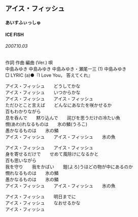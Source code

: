 ## アイス・フィッシュ
#### あいすふぃっしゅ
#### ICE FISH
###### 2007.10.03


作詞  作曲  編曲 (Ver.)   唄   
中島みゆき   中島みゆき   中島みゆき・瀬尾一三 (1)   中島みゆき   
□ LYRIC (a)●『I Love You， 答えてくれ』   
   
アイス・フィッシュ　　どうしてかな   
アイス・フィッシュ　　いつからかな   
アイス・フィッシュ　　アイス・フィッシュ   
ただひとこと言えば　　どんなにあなたを咲かせるか   
百もわかりながら   
息を呑んで　　黙り込んで　　詫びを思うだけの冷たい魚   
憫(あわ)れなるものは　　氷の鱗(うろこ)   
愚かなるものは　　氷の鱗   
アイス・フィッシュ　　アイス・フィッシュ　　氷の魚   
   
アイス・フィッシュ　　アイス・フィッシュ   
身を寄せるだけで　　せめて風除けになるかと   
百も思いながら   
我を守り　　我をかばい　　鎧(よろ)うほどの物が中にあるのか   
憫れなるものは　　氷の鱗   
愚かなるものは　　氷の鱗   
アイス・フィッシュ　　アイス・フィッシュ　　氷の魚   
   
アイス・フィッシュ　　明日までに   
アイス・フィッシュ　　なおせるかな   
アイス・フィッシュ   